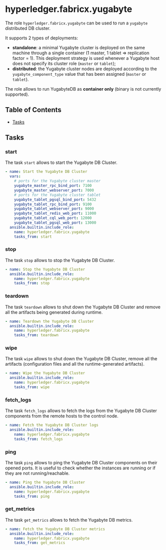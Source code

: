 # hyperledger.fabricx.yugabyte

The role `hyperledger.fabricx.yugabyte` can be used to run a `yugabyte` distributed DB cluster.

It supports 2 types of deployments:

- **standalone**: a minimal Yugabyte cluster is deployed on the same machine through a single container (1 master, 1 tablet => replication factor = 1). This deployment strategy is used whenever a Yugabyte host does not specify its cluster role (`master` or `tablet`);
- **distributed**: the Yugabyte cluster nodes are deployed according to the `yugabyte_component_type` value that has been assigned (`master` or `tablet`).

The role allows to run YugabyteDB as **container only** (binary is not currently supported).

## Table of Contents <!-- omit in toc -->

- [Tasks](#tasks)

## Tasks

### start

The task `start` allows to start the Yugabyte DB Cluster.

```yaml
- name: Start the Yugabyte DB Cluster
  vars:
    # ports for the Yugabyte cluster master
    yugabyte_master_rpc_bind_port: 7100
    yugabyte_master_webserver_port: 7000
    # ports for the Yugabyte cluster tablet
    yugabyte_tablet_pgsql_bind_port: 5432
    yugabyte_tablet_rpc_bind_port: 9100
    yugabyte_tablet_webserver_port: 9000
    yugabyte_tablet_redis_web_port: 11000
    yugabyte_tablet_cql_web_port: 12000
    yugabyte_tablet_pgsql_web_port: 13000
  ansible.builtin.include_role:
    name: hyperledger.fabricx.yugabyte
    tasks_from: start
```

### stop

The task `stop` allows to stop the Yugabyte DB Cluster.

```yaml
- name: Stop the Yugabyte DB Cluster
  ansible.builtin.include_role:
    name: hyperledger.fabricx.yugabyte
    tasks_from: stop
```

### teardown

The task `teardown` allows to shut down the Yugabyte DB Cluster and remove all the artifacts being generated during runtime.

```yaml
- name: Teardown the Yugabyte DB Cluster
  ansible.builtin.include_role:
    name: hyperledger.fabricx.yugabyte
    tasks_from: teardown
```

### wipe

The task `wipe` allows to shut down the Yugabyte DB Cluster, remove all the artifacts (configuration files and all the runtime-generated artifacts).

```yaml
- name: Wipe the Yugabyte DB Cluster
  ansible.builtin.include_role:
    name: hyperledger.fabricx.yugabyte
    tasks_from: wipe
```

### fetch_logs

The task `fetch_logs` allows to fetch the logs from the Yugabyte DB Cluster components from the remote hosts to the control node.

```yaml
- name: Fetch the Yugabyte DB Cluster logs
  ansible.builtin.include_role:
    name: hyperledger.fabricx.yugabyte
    tasks_from: fetch_logs
```

### ping

The task `ping` allows to ping the Yugabyte DB Cluster components on their opened ports. It is useful to check whether the instances are running or if they are not running/reachable.

```yaml
- name: Ping the Yugabyte DB Cluster
  ansible.builtin.include_role:
    name: hyperledger.fabricx.yugabyte
    tasks_from: ping
```

### get_metrics

The task `get_metrics` allows to fetch the Yugabyte DB metrics.

```yaml
- name: Fetch the Yugabyte DB Cluster metrics
  ansible.builtin.include_role:
    name: hyperledger.fabricx.yugabyte
    tasks_from: get_metrics
```

